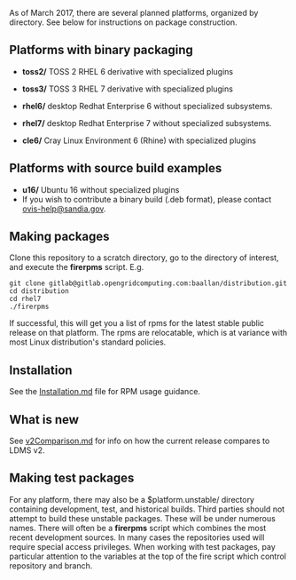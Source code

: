 As of March 2017, there are several planned platforms, organized by directory. See below for instructions on package construction.

## Platforms with binary packaging

* **toss2/** TOSS 2 RHEL 6 derivative with specialized plugins

* **toss3/** TOSS 3 RHEL 7 derivative with specialized plugins
* **rhel6/** desktop Redhat Enterprise 6 without specialized subsystems.
* **rhel7/** desktop Redhat Enterprise 7 without specialized subsystems.
* **cle6/** Cray Linux Environment 6 (Rhine) with specialized plugins

## Platforms with source build examples
* **u16/** Ubuntu 16 without specialized plugins
 * If you wish to contribute a binary build (.deb format), please contact ovis-help@sandia.gov.

## Making packages
Clone this repository to a scratch directory, go to the directory of interest, and execute the **firerpms** script. E.g.

    git clone gitlab@gitlab.opengridcomputing.com:baallan/distribution.git
    cd distribution
    cd rhel7
    ./firerpms

If successful, this will get you a list of rpms for the latest stable public release on that platform. The rpms are relocatable, which is at variance with most Linux distribution's standard policies.

## Installation
See the [Installation.md](Installation.md) file for RPM usage guidance.

## What is new
See [v2Comparison.md](v2Comparison.md) for info on how the current release compares to LDMS v2.

## Making test packages
For any platform, there may also be a $platform.unstable/ directory containing development, test, and historical builds. Third parties should not attempt to build these unstable packages.
These will be under numerous names. There will often be a **firerpms** script which combines the most recent development sources. In many cases the repositories used will require special access privileges.
When working with test packages, pay particular attention to the variables at the top of the fire script which control repository and branch.

